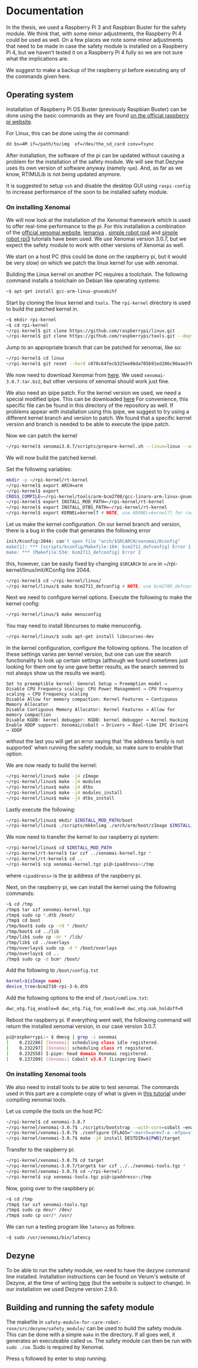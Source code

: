 # Documentation

In the thesis, we used a Raspberry Pi 3 and Raspbian Buster for the safety
module. We think that, with some minor adjustments, the Raspberry Pi 4 could be
used as well. On a few places we note some minor adjustments that need to be
made in case the safety module is installed on a Raspberry Pi 4, but we haven't
tested it on a Raspberry Pi 4 fully so we are not sure what the implications
are.

We suggest to make a backup of the raspberry pi before executing any of the
commands given here.

## Operating system

Installation of Raspberry Pi OS Buster (previously Raspbian Buster) can be done
using the basic commands as they are found [on the official raspberry pi website](https://www.raspberrypi.org/documentation/installation/installing-images/).


For Linux, this can be done using the `dd` command:

```sh
dd bs=4M if=/path/to/img  of=/dev/the_sd_card conv=fsync
```

After installation, the software of the pi can be updated without
causing a problem for the installation of the safety module. We will see that
Dezyne uses its own version of software anyway (namely `npm`). And, as far as we know,
RTIMULib is not being updated anymore.


It is suggested to setup `ssh` and disable the desktop GUI using `raspi-config`
to increase performance of the soon to be installed safety module.


### On installing Xenomai

We will now look at the installation of the Xenomai framework which is used to
offer real-time performance to the pi. For this installation a combination of
the [official xenomai website](https://xenomai.org/),
[lemariva](https://lemariva.com/blog/2018/07/raspberry-pi-xenomai-patching-tutorial-for-kernel-4-14-y)
, [simple robot rpi4](http://www.simplerobot.net/2019/12/xenomai-3-for-raspberry-pi-4.html) and
[simple robot rpi3](http://www.simplerobot.net/2018/06/build-realtime-xenomai-3-kernel-for_3.html)
tutorials have been used. We use Xenomai version 3.0.7, but we expect the safety
module to work with other versions of Xenomai as well.


We start on a host PC (this could be done on the raspberry pi, but it would be
very slow) on which we patch the linux kernel for use with xenomai.

Building the Linux kernel on another PC requires a toolchain. The following
command installs a toolchain on Debian like operating systems:

```sh
~$ apt-get install gcc-arm-linux-gnueabihf
```


Start by cloning the linux kernel and `tools`. The `rpi-kernel` directory is
used to build the patched kernel in.

```sh
~$ mkdir rpi-kernel
~$ cd rpi-kernel
~/rpi-kernel$ git clone https://github.com/raspberrypi/linux.git
~/rpi-kernel$ git clone https://github.com/raspberrypi/tools.git --depth 3
```

Jump to an appropriate branch that can be patched for xenomai, like so:

```sh
~/rpi-kernel$ cd linux
~/rpi-kernel$ git reset --hard c078c64fecb325ee86da705b91ed286c90aae3f6
```

We now need to download Xenomai from
[here](https://xenomai.org/downloads/). We used `xenomai-3.0.7.tar.bz2`, but
other versions of xenomai should work just fine.

We also need an ipipe patch. For the kernel version we used, we need a special
modified ipipe.  This can be downloaded
[here](https://github.com/thanhtam-h/rpi4-xeno3/tree/master/scripts) For
convenience, this specific file can be found in this directory of the repository
as well. If problems appear with installation using this ipipe, we suggest to
try using a different kernel branch and version to patch.  We found that a
specific kernel version and branch is needed to be able to execute the ipipe
patch.


Now we can  patch the kernel

```sh
~/rpi-kernel$ xenomai3.0.7/scripts/prepare-kernel.sh --linux=linux --arch=arm --ipipe=ipipe-core-4.19.82-arm-6-mod-4.49.86.patch
```

We will now build the patched kernel.

Set the following variables:

```sh
mkdir -p ~/rpi-kernel/rt-kernel
~/rpi-kernel$ export ARCH=arm
~/rpi-kernel$ export
CROSS_COMPILE=~/rpi-kernel/tools/arm-bcm2708/gcc-linaro-arm-linux-gnueabihf-raspbian/bin/arm-linux-gnueabihf-
~/rpi-kernel$ export INSTALL_MOD_PATH=~/rpi-kernel/rt-kernel
~/rpi-kernel$ export INSTALL_DTBS_PATH=~/rpi-kernel/rt-kernel
~/rpi-kernel$ export KERNEL=kernel7 # NOTE, use KERNEL=kernel7l for raspberry pi 4
```

Let us make the kernel configuration. On our kernel branch and version, there is
a bug in the code that generates the following error

```sh
init/Kconfig:2044: can't open file "arch/$SRCARCH/xenomai/Kconfig"
make[1]: *** [scripts/kconfig/Makefile:104: bcm2711_defconfig] Error 1
make: *** [Makefile:534: bcm2711_defconfig] Error 2
```

this, however, can be easily fixed by changing `$SRCARCH` to `arm` in
~/rpi-kernel/linux/init/KConfig line 2044.



```sh
~/rpi-kernel$ cd ~/rpi-kernel/linux/
~/rpi-kernel/linux/$ make bcm2711_defconfig # NOTE, use bcm2709_defconfig for raspberry pi 3
```

Next we need to configure kernel options. Execute the following to make the
kernel config:

```sh
~/rpi-kernel/linux/$ make menuconfig
```

You may need to install libncurses to make menuconfig.

```sh
~/rpi-kernel/linux/$ sudo apt-get install libncurses-dev
```

In the kernel configuration, configure the following options. The location of
these settings varies per kernel version, but one can use the search
functionality to look up certain settings (although we found sometimes just
looking for them one by one gave better results, as the search seemed to not
always show us the results we want).

```
Set to preemptible kernel: General Setup → Preemption model →
Disable CPU Frequency scaling: CPU Power Management → CPU Frequency scaling → CPU Frequency scaling
Disable Allow for memory compaction: Kernel Features → Contiguous Memory Allocator
Disable Contiguous Memory Allocator: Kernel Features → Allow for memory compaction
Disable KGDB: kernel debugger: KGDB: kernel debugger → Kernel Hacking
Enable XDDP support: Xenomai/cobalt → Drivers → Real-time IPC drivers → XDDP
```

without the last you will get an error saying that 'the address family is not
supported' when running the safety module, so make sure to enable that option.


We are now ready to build the kernel:

```sh
~/rpi-kernel/linux$ make -j4 zImage 
~/rpi-kernel/linux$ make -j4 modules 
~/rpi-kernel/linux$ make -j4 dtbs 
~/rpi-kernel/linux$ make -j4 modules_install 
~/rpi-kernel/linux$ make -j4 dtbs_install
```

Lastly execute the following:

```sh
~/rpi-kernel/linux$ mkdir $INSTALL_MOD_PATH/boot
~/rpi-kernel/linux$ ./scripts/mkknlimg ./arch/arm/boot/zImage $INSTALL_MOD_PATH/boot/$KERNEL.img
```


We now need to transfer the kernel to our raspberry pi system:

```sh
~/rpi-kernel/linux$ cd $INSTALL_MOD_PATH
~/rpi-kernel/rt-kernel$ tar czf ../xenomai-kernel.tgz *
~/rpi-kernel/rt-kernel$ cd ..
~/rpi-kernel$ scp xenomai-kernel.tgz pi@<ipaddress>:/tmp
```

where `<ipaddress>` is the ip address of the raspberry pi.


Next, on the raspberry pi, we can install the kernel using the following
commands:

```sh
~$ cd /tmp
/tmp$ tar xzf xenomai-kernel.tgz
/tmp$ sudo cp *.dtb /boot/
/tmp$ cd boot
/tmp/boot$ sudo cp -rd * /boot/
/tmp/boot$ cd ../lib
/tmp/lib$ sudo cp -dr * /lib/
/tmp/lib$ cd ../overlays
/tmp/overlays$ sudo cp -d * /boot/overlays
/tmp/overlays$ cd ..
/tmp$ sudo cp -d bcm* /boot/
```

Add the following to `/boot/config.txt`

```sh
kernel=${zImage name}
device_tree=bcm2710-rpi-3-b.dtb
```

Add the following options to the end of `/boot/cmdline.txt`:

```sh
dwc_otg.fiq_enable=0 dwc_otg.fiq_fsm_enable=0 dwc_otg.nak_holdoff=0
```

Reboot the raspberry pi. If everything went well, the following command will
return the installed xenomai version, in our case version 3.0.7.

```sh
pi@raspberrypi:~ $ dmesg | grep -i xenomai
[    0.232286] [Xenomai] scheduling class idle registered.
[    0.232297] [Xenomai] scheduling class rt registered.
[    0.232558] I-pipe: head domain Xenomai registered.
[    0.237209] [Xenomai] Cobalt v3.0.7 (Lingering Dawn)
```

### On installing Xenomai tools

We also need to install tools to be able to test xenomai. The commands used in
this part are a complete copy of what is given in [this tutorial](https://lemariva.com/blog/2018/07/raspberry-pi-xenomai-patching-tutorial-for-kernel-4-14-y)
under compiling xenomai tools.

Let us compile the tools on the host PC:

```sh
~/rpi-kernel$ cd xenomai-3.0.7
~/rpi-kernel/xenomai-3.0.7$ ./scripts/bootstrap --with-core=cobalt –enable-debug=partial
~/rpi-kernel/xenomai-3.0.7$ ./configure CFLAGS="-march=armv7-a -mfpu=vfp3" LDFLAGS="-mtune=cortex-a53" --build=i686-pc-linux-gnu --host=arm-linux-gnueabihf --with-core=cobalt --enable-smp CC=${CROSS_COMPILE}gcc LD=${CROSS_COMPILE}ld
~/rpi-kernel/xenomai-3.0.7$ make -j4 install DESTDIR=${PWD}/target
```

Transfer to the raspberry pi:

```sh
~/rpi-kernel/xenomai-3.0.7$ cd target
~/rpi-kernel/xenomai-3.0.7/target$ tar czf ../../xenomai-tools.tgz *
~/rpi-kernel/xenomai-3.0.7$ cd ~/rpi-kernel/
~/rpi-kernel$ scp xenomai-tools.tgz pi@<ipaddress>:/tmp
```

Now, going over to the raspbbery pi:

```sh
~$ cd /tmp
/tmp$ tar xzf xenomai-tools.tgz
/tmp$ sudo cp dev/* /dev/
/tmp$ sudo cp usr/* /usr/
```

We can run a testing program like `latency` as follows:

```sh
~$ sudo /usr/xenomai/bin/latency 
```

## Dezyne

To be able to run the safety module, we need to have the dezyne command line
installed. Installation instructions can be found on Verum's website of Dezyne,
at the time of writing
[here](https://dezyne.org/dezyne/manual/dezyne.html#Installation) (but the
website is subject to change). In our installation we used Dezyne version 2.9.0.

## Building and running the safety module

The makefile in `safety-module-for-care-robot-rose/src/dezyne/safety_module/`
can be used to build the safety module. This can be done with a simple `make` in
the directory. If all goes well, it generates an executeable called `sm`. The
safety module can then be run with `sudo ./sm`. Sudo is required by Xenomai.

Press `q` followed by enter to stop running.
